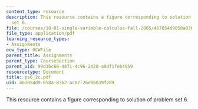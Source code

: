 ```yaml
---
content_type: resource
description: This resource contains a figure corresponding to solution of problem
  set 6.
file: /courses/18-01-single-variable-calculus-fall-2005/467054d9058a8362ac8726e9b039f289_ps6_2c.pdf
file_type: application/pdf
learning_resource_types:
- Assignments
ocw_type: OCWFile
parent_title: Assignments
parent_type: CourseSection
parent_uid: 99d3bc66-4471-4c96-2420-a9df1feb4959
resourcetype: Document
title: ps6_2c.pdf
uid: 467054d9-058a-8362-ac87-26e9b039f289
---
```

This resource contains a figure corresponding to solution of problem set 6.

